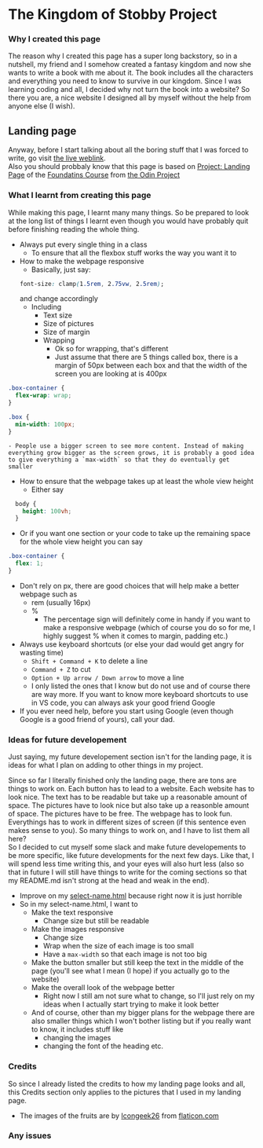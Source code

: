 # The Kingdom of Stobby Project

### Why I created this page
The reason why I created this page has a super long backstory, so in a nutshell, my friend and I somehow created a fantasy kingdom and now she wants to write a book with me about it. The book includes all the characters and everything you need to know to survive in our kingdom. Since I was learning coding and all, I decided why not turn the book into a website? So there you are, a nice website I designed all by myself without the help from anyone else (I wish).


## Landing page

Anyway, before I start talking about all the boring stuff that I was forced to write, go visit [the live weblink](https://medothings.github.io/Kingdom-of-Stobby).    
Also you should probbaly know that this page is based on [Project: Landing Page](https://www.theodinproject.com/lessons/foundations-landing-page) of the [Foundatins Course](https://www.theodinproject.com/paths/foundations/courses/foundations) from [the Odin Project](https://www.theodinproject.com)

### What I learnt from creating this page
While making this page, I learnt many many things. So be prepared to look at the long list of things I learnt even though you would have probably quit before finishing reading the whole thing.
- Always put every single thing in a class
  - To ensure that all the flexbox stuff works the way you want it to
- How to make the webpage responsive 
  - Basically, just say:
  ``` css
  font-size: clamp(1.5rem, 2.75vw, 2.5rem);
  ```
  and change accordingly
  - Including
    - Text size
    - Size of pictures
    - Size of margin
    - Wrapping
      - Ok so for wrapping, that's different
      - Just assume that there are 5 things called box, there is a margin of 50px between each box and that the width of the screen you are looking at is 400px
``` css
.box-container {
  flex-wrap: wrap;
}

.box {
  min-width: 100px;
}
```
    - People use a bigger screen to see more content. Instead of making everything grow bigger as the screen grows, it is probably a good idea to give everything a `max-width` so that they do eventually get smaller
- How to ensure that the webpage takes up at least the whole view height
  - Either say 
```css
  body {
    height: 100vh;
  }
```
  - Or if you want one section or your code to take up the remaining space for the whole view height you can say
``` css
.box-container {
  flex: 1;
}
```

- Don't rely on px, there are good choices that will help make a better webpage such as
  - rem (usually 16px)
  - % 
    - The percentage sign will definitely come in handy if you want to make a responsive webpage (which of course you do so for me, I highly suggest % when it comes to margin, padding etc.)
- Always use keyboard shortcuts (or else your dad would get angry for wasting time)
  - `Shift + Command + K` to delete a line
  - `Command + Z` to cut
  - `Option + Up arrow / Down arrow` to move a line
  - I only listed the ones that I know but do not use and of course there are way more. If you want to know more keyboard shortcuts to use in VS code, you can always ask your good friend Google
- If you ever need help, before you start using Google (even though Google is a good friend of yours), call your dad.
  
### Ideas for future developement

Just saying, my future developement section isn't for the landing page, it is ideas for what I plan on adding to other things in my project. 
 
Since so far I literally finished only the landing page, there are tons are things to work on. Each button has to lead to a website. Each website has to look nice. The text has to be readable but take up a reasonable amount of space. The pictures have to look nice but also take up a reasonble amount of space. The pictures have to be free. The webpage has to look fun. Everythings has to work in different sizes of screen (if this sentence even makes sense to you). So many things to work on, and I have to list them all here?   
So I decided to cut myself some slack and make future developements to be more specific, like future developments for the next few days. Like that, I will spend less time writing this, and your eyes will also hurt less (also so that in future I will still have things to write for the coming sections so that my README.md isn't strong at the head and weak in the end).

 - Improve on my [select-name.html](https://medothings.github.io/Kingdom-of-Stobby/select-name.html) because right now it is just horrible
 - So in my select-name.html, I want to
   - Make the text responsive
     - Change size but still be readable
   - Make the images responsive
     - Change size
     - Wrap when the size of each image is too small
     - Have a `max-width` so that each image is not too big
   - Make the button smaller but still keep the text in the middle of the page (you'll see what I mean (I hope) if you actually go to the website)
   - Make the overall look of the webpage better 
     - Right now I still am not sure what to change, so I'll just rely on my ideas when I actually start trying to make it look better
   - And of course, other than my bigger plans for the webpage there are also smaller things which I won't bother listing but if you really want to know, it includes stuff like 
     - changing the images
     - changing the font of the heading etc.
  
### Credits
So since I already listed the credits to how my landing page looks and all, this Credits section only applies to the pictures that I used in my landing page.

- The images of the fruits are by [Icongeek26](https://www.flaticon.com/authors/icongeek26) from [flaticon.com](flaticon.com)
### Any issues
